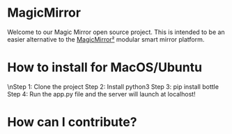 # MagicMirror
Welcome to our Magic Mirror open source project. This is intended to be an easier alternative to the [MagicMirror²](https://github.com/MichMich/MagicMirror) modular smart mirror platform. 

# How to install for MacOS/Ubuntu
\nStep 1: Clone the project
Step 2: Install python3 
Step 3: pip install bottle
Step 4: Run the app.py file and the server will launch at localhost! 

# How can I contribute?
